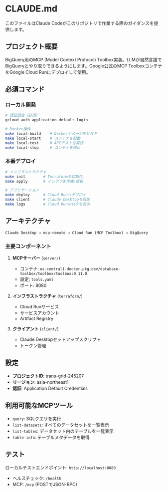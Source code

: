 # CLAUDE.md

このファイルはClaude Codeがこのリポジトリで作業する際のガイダンスを提供します。

## プロジェクト概要

BigQuery用のMCP (Model Context Protocol) Toolbox実装。LLMが自然言語でBigQueryとやり取りできるようにします。Google公式のMCP ToolboxコンテナをGoogle Cloud Runにデプロイして使用。

## 必須コマンド

### ローカル開発
```bash
# 認証設定（必須）
gcloud auth application-default login

# Docker操作
make local-build    # Dockerイメージをビルド
make local-start    # コンテナを起動
make local-test     # APIテストを実行
make local-stop     # コンテナを停止
```

### 本番デプロイ
```bash
# インフラストラクチャ
make init        # Terraformを初期化
make apply       # インフラを作成/更新

# アプリケーション
make deploy      # Cloud Runへデプロイ
make client      # Claude Desktopを設定
make logs        # Cloud Runのログを表示
```

## アーキテクチャ

```
Claude Desktop → mcp-remote → Cloud Run (MCP Toolbox) → BigQuery
```

### 主要コンポーネント

1. **MCPサーバー** (`server/`)
   - コンテナ: `us-central1-docker.pkg.dev/database-toolbox/toolbox/toolbox:0.11.0`
   - 設定: `tools.yaml`
   - ポート: 8080

2. **インフラストラクチャ** (`terraform/`)
   - Cloud Runサービス
   - サービスアカウント
   - Artifact Registry

3. **クライアント** (`client/`)
   - Claude Desktopセットアップスクリプト
   - トークン管理

## 設定

- **プロジェクトID**: trans-grid-245207
- **リージョン**: asia-northeast1
- **認証**: Application Default Credentials

## 利用可能なMCPツール

- `query`: SQLクエリを実行
- `list-datasets`: すべてのデータセットを一覧表示
- `list-tables`: データセット内のテーブルを一覧表示
- `table-info`: テーブルメタデータを取得

## テスト

ローカルテストエンドポイント: `http://localhost:8080`
- ヘルスチェック: `/health`
- MCP: `/mcp` (POSTでJSON-RPC)